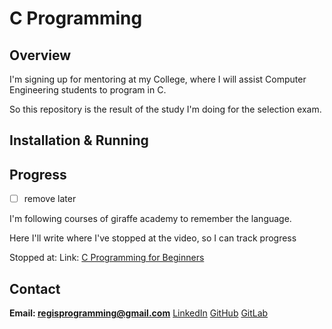 # C Programming
  
## Overview  

I'm signing up for mentoring at my College, where I will assist Computer Engineering students to program in C.

So this repository is the result of the study I'm doing for the selection exam.

## Installation & Running 


## Progress

- [ ] remove later

I'm following courses of giraffe academy to remember the language. 

Here I'll write where I've stopped at the video, so I can track progress

Stopped at: 
Link: [C Programming for Beginners](https://www.youtube.com/watch?v=KJgsSFOSQv0)

## Contact
**Email: regisprogramming@gmail.com**
[LinkedIn](https://www.linkedin.com/in/regissfaria/)
[GitHub](https://github.com/regisfaria)
[GitLab](https://gitlab.com/regisfaria)

